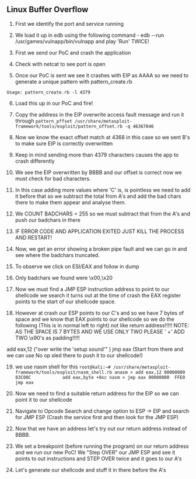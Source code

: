 ## Linux Buffer Overflow

1) First we identify the port and service running

2) We load it up in edb using the following command - edb --run /usr/games/vulnapp/bin/vulnapp and play 'Run' TWICE!

3) First we send our PoC and crash the application

4) Check with netcat to see port is open

5) Once our PoC is sent we see it crashes with EIP as AAAA so we need to generate a unique pattern with pattern_create.rb

`Usage: pattern_create.rb -l 4379`

6) Load this up in our PoC and fire!

7) Copy the address in the EIP overwrite access fault message and run it through `pattern_pffset
/usr/share/metasploit-framework/tools/exploit/pattern_offset.rb -q 46367046`

8) Now we know the exact offset match at 4368 in this case so we sent B's to make sure EIP is correctly overwritten

9) Keep in mind sending more than 4379 characters causes the app to crash differently

10) We see the EIP overwritten by BBBB and our offset is correct now we must check for bad characters.

11) In this case adding more values where 'C' is, is pointless we need to add it before that so we subtract the total from A's and add the bad chars there to make them appear and analyse them.

12) We COUNT BADCHARS = 255 so we must subtract that from the A's and push our badchars in there

13) IF ERROR CODE AND APPLICATION EXITED JUST KILL THE PROCESS AND RESTART!

14) Now, we get an error showing a broken pipe fault and we can go in and see where the badchars truncated.

15) To observe we click on ESI/EAX and follow in dump

16) Only badchars we found were \x00,\x20

17) Now we must find a JMP ESP instruction address to point to our shellcode we search it turns out at the time of crash the EAX register points to the start of our shellcode space.

18) However at crash our ESP points to our C's and so we have 7 bytes of space and we know that EAX points to our shellcode so we do the following (This is in normal left to right) not like return address!!!!!
NOTE: AS THE SPACE IS 7 BYTES AND WE USE ONLY TWO PLEASE ' +' ADD TWO \x90's as padding!!!!!

add eax,12 ("over write the 'setup sound'" )
jmp eax (Start from there and we can use No op sled there to push it to our shellcode!)

19) we use nasm shell for this
`root@kali:~# /usr/share/metasploit-framework/tools/exploit/nasm_shell.rb
anasm > add eax,12
00000000  83C00C            add eax,byte +0xc
nasm > jmp eax
00000000  FFE0              jmp eax`

20) Now we need to find a suitable return address for the EIP so we can point it to our shellcode

21) Navigate to Opcode Search and change option to ESP -> EIP and search for JMP ESP (Crash the service first and then look for the JMP ESP)

22) Now that we have an address let's try out our return address instead of BBBB.

23) We set a breakpoint (before running the program) on our return address and we run our new PoC! We "Step OVER" our JMP ESP and see it points to out instructions and STEP OVER twice and it goes to our A's

24) Let's generate our shellcode and stuff it in there before the A's